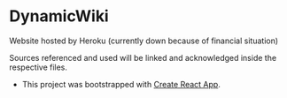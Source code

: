 # DynamicWiki
Website hosted by Heroku (currently down because of financial situation)

Sources referenced and used will be linked and acknowledged inside the respective files.

- This project was bootstrapped with [Create React App](https://github.com/facebook/create-react-app).